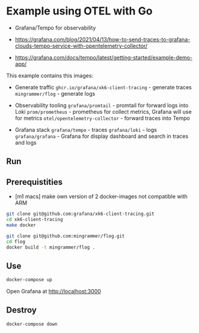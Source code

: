 # Example using OTEL with Go

- Grafana/Tempo for observability

- <https://grafana.com/blog/2021/04/13/how-to-send-traces-to-grafana-clouds-tempo-service-with-opentelemetry-collector/>

- <https://grafana.com/docs/tempo/latest/getting-started/example-demo-app/>

This example contains this images:

- Generate traffic
`ghcr.io/grafana/xk6-client-tracing` - generate traces
`mingrammer/flog` - generate logs

- Observability tooling
`grafana/promtail` - promtail for forward logs into Loki
`prom/prometheus` - prometheus for collect metrics, Grafana will use for metrics
`otel/opentelemetry-collector` - forward traces into Tempo

- Grafana stack
`grafana/tempo` - traces
`grafana/loki` - logs
`grafana/grafana` - Grafana for display dashboard and search in traces and logs

## Run

## Prerequistities

- [m1 macs] make own version of 2 docker-images not compatible with ARM

```sh
git clone git@github.com:grafana/xk6-client-tracing.git
cd xk6-client-tracing
make docker
```

```sh
git clone git@github.com:mingrammer/flog.git
cd flog
docker build -t mingrammer/flog .
```

## Use

```sh
docker-compose up
```

Open Grafana at <http://localhost:3000>

## Destroy

```sh
docker-compose down
```

